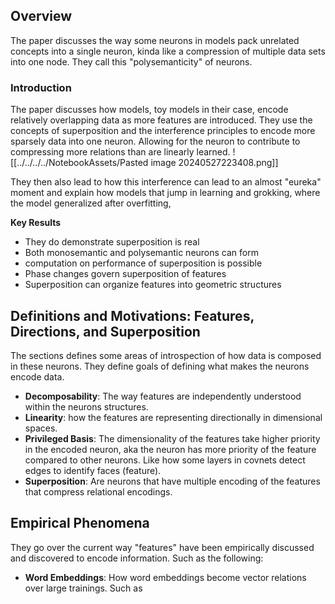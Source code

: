 ## Overview
The paper discusses the way some neurons in models pack unrelated concepts into a single neuron, kinda like a compression of multiple data sets into one node. They call this "polysemanticity" of neurons.

### Introduction
The paper discusses how models, toy models in their case, encode relatively overlapping data as more features are introduced. They use the concepts of superposition and the interference principles to encode more sparsely data into one neuron. Allowing for the neuron to contribute to compressing more relations than are linearly learned. 
![[../../../../NotebookAssets/Pasted image 20240527223408.png]]

They then also lead to how this interference can lead to an almost "eureka" moment and explain how models that jump in learning and grokking, where the model generalized after overfitting,

**Key Results**
* They do demonstrate superposition is real
* Both monosemantic and polysemantic neurons can form
* computation on performance of superposition is possible
* Phase changes govern superposition of features
* Superposition can organize features into geometric structures

## Definitions and Motivations: Features, Directions, and Superposition

The sections defines some areas of introspection of how data is composed in these neurons. They define goals of defining what makes the neurons encode data. 

* **Decomposability**: The way features are independently understood within the neurons structures.
* **Linearity**: how the features are representing directionally in dimensional spaces. 
* **Privileged Basis**: The dimensionality of the features take higher priority in the encoded neuron, aka the neuron has more priority of the feature compared to other neurons. Like how some layers in covnets detect edges to identify faces (feature).
* **Superposition**: Are neurons that have multiple encoding of the features that compress relational encodings.

## Empirical Phenomena
They go over the current way "features" have been empirically discussed and discovered to encode information. Such as the following:
* **Word Embeddings**: How word embeddings become vector relations over large trainings. Such as 
